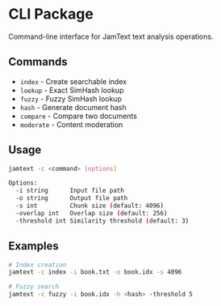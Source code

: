 # CLI Package

Command-line interface for JamText text analysis operations.

## Commands
- `index` - Create searchable index
- `lookup` - Exact SimHash lookup
- `fuzzy` - Fuzzy SimHash lookup
- `hash` - Generate document hash
- `compare` - Compare two documents
- `moderate` - Content moderation

## Usage
```bash
jamtext -c <command> [options]

Options:
  -i string      Input file path
  -o string      Output file path
  -s int         Chunk size (default: 4096)
  -overlap int   Overlap size (default: 256)
  -threshold int Similarity threshold (default: 3)
```

## Examples
```bash
# Index creation
jamtext -c index -i book.txt -o book.idx -s 4096

# Fuzzy search
jamtext -c fuzzy -i book.idx -h <hash> -threshold 5
```